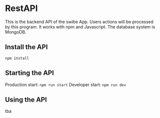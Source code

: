 # RestAPI

This is the backend API of the swibe App. Users actions will be processed by this program. It works with npm and Javascript. The database system is MongoDB.


## Install the API

`npm install`

## Starting the API

Production start: `npm run start`
Developer start: `npm run dev`


## Using the API
tba
